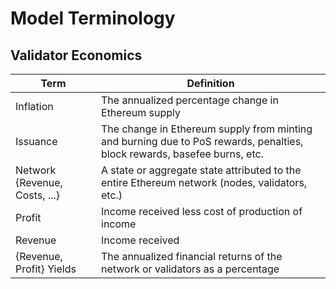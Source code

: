 # Model Terminology

## Validator Economics

| Term | Definition |
| -- | -- |
| Inflation | The annualized percentage change in Ethereum supply |
| Issuance | The change in Ethereum supply from minting and burning due to PoS rewards, penalties, block rewards, basefee burns, etc. |
| Network {Revenue, Costs, ...} | A state or aggregate state attributed to the entire Ethereum network (nodes, validators, etc.) |
| Profit | Income received less cost of production of income |
| Revenue | Income received |
| {Revenue, Profit} Yields | The annualized financial returns of the network or validators as a percentage |
